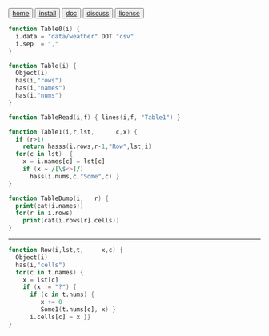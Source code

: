 <button class="button button1"><a href=/fun/index>home</a></button>
<button class="button button2"><a href=/fun/INSTALL>install</a></button>
<button class="button button1"><a href=/fun/ABOUT>doc</a></button>
<button class="button button2"><a href=http://github.com/timm/fun/issues>discuss</a></button>
<button class="button button1"><a href=/fun/LICENSE>license</a></button>

```awk
function Table0(i) {
  i.data = "data/weather" DOT "csv"
  i.sep  = ","
}
```

```awk
function Table(i) {
  Object(i)
  has(i,"rows")
  has(i,"names")
  has(i,"nums") 
}
```

```awk
function TableRead(i,f) { lines(i,f, "Table1") }
```

```awk
function Table1(i,r,lst,      c,x) {
  if (r>1)  
    return hasss(i.rows,r-1,"Row",lst,i)
  for(c in lst)  {
    x = i.names[c] = lst[c]
    if (x ~ /[\$<>]/) 
      hass(i.nums,c,"Some",c) }
}
```

```awk
function TableDump(i,   r) {
  print(cat(i.names))
  for(r in i.rows)
    print(cat(i.rows[r].cells)) 
}
```

_______________________________
```awk
function Row(i,lst,t,     x,c) {
  Object(i)
  has(i,"cells")
  for(c in t.names) {
    x = lst[c]
    if (x != "?") {
      if (c in t.nums) {
         x += 0
         Some1(t.nums[c], x) }
      i.cells[c] = x }}
}
```

